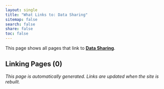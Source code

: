```yaml
---
layout: single
title: "What Links to: Data Sharing"
sitemap: false
search: false
share: false
toc: false
---
```


This page shows all pages that link to **[Data Sharing](/datascience/execute_sharing/)**.

## Linking Pages (0)


*This page is automatically generated. Links are updated when the site is rebuilt.*
